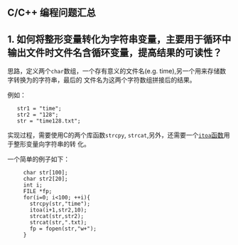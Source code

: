 C/C++ 编程问题汇总
----

## 1. 如何将整形变量转化为字符串变量，主要用于循环中输出文件时文件名含循环变量，提高结果的可读性？

思路，定义两个`char`数组，一个存有意义的文件名(e.g. time),另一个用来存储数字转换为的字符串，最后的
文件名为这两个字符数组拼接后的结果。

例如：

       str1 = "time";
       str2 = "128";
       str = "time128.txt";

实现过程，需要使用C的两个库函数`strcpy`, `strcat`,另外，还需要一个[`itoa`函数](../BasicCodes)用于整形变量向字符串的转
化。

一个简单的例子如下：
  
         char str[100];
         char str2[20];
         int i;
         FILE *fp;
         for(i=0; i<100; ++i){
           strcpy(str,"time");
           itoa(i+1,str2,10);
           strcat(str,str2);
           strcat(str,".txt);
           fp = fopen(str,"w+");
         }
